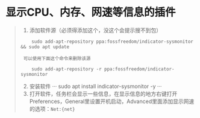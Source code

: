 # 显示CPU、内存、网速等信息的插件
> 1. 添加软件源（必须得添加这个，没这个会提示搜不到包）
> 
> ```
>     sudo add-apt-repository ppa:fossfreedom/indicator-sysmonitor && sudo apt update
> ```
> 
>      可以使用下面这个命令来删除该源
> 
> ```
>     sudo add-apt-repository -r ppa:fossfreedom/indicator-sysmonitor
> ```
> 
> 2. 安装软件
> ···
> sudo apt install indicator-sysmonitor -y
> ···
> 3. 打开软件，任务栏会显示一些信息，在显示信息的地方右键打开Preferences，General里设置开机启动，Advanced里面添加显示网速的选项：```Net:{net}```
